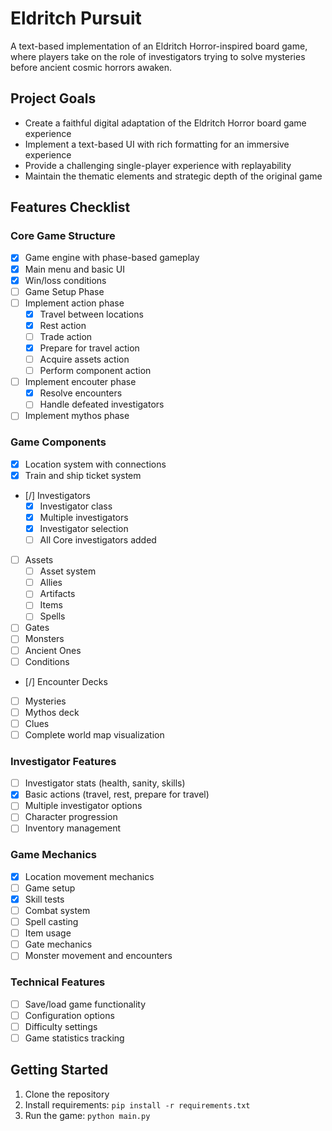 # Eldritch Pursuit

A text-based implementation of an Eldritch Horror-inspired board game, where players take on the role of investigators trying to solve mysteries before ancient cosmic horrors awaken.

## Project Goals

- Create a faithful digital adaptation of the Eldritch Horror board game experience
- Implement a text-based UI with rich formatting for an immersive experience
- Provide a challenging single-player experience with replayability
- Maintain the thematic elements and strategic depth of the original game

## Features Checklist

### Core Game Structure

- [x] Game engine with phase-based gameplay
- [x] Main menu and basic UI
- [x] Win/loss conditions
- [ ] Game Setup Phase
- [ ] Implement action phase
  - [x] Travel between locations
  - [x] Rest action
  - [ ] Trade action
  - [x] Prepare for travel action
  - [ ] Acquire assets action
  - [ ] Perform component action
- [ ] Implement encouter phase
  - [x] Resolve encounters
  - [ ] Handle defeated investigators
- [ ] Implement mythos phase

### Game Components

- [x] Location system with connections
- [x] Train and ship ticket system
- [/] Investigators
  - [x] Investigator class
  - [x] Multiple investigators
  - [x] Investigator selection
  - [ ] All Core investigators added
- [ ] Assets
  - [ ] Asset system
  - [ ] Allies
  - [ ] Artifacts
  - [ ] Items
  - [ ] Spells
- [ ] Gates
- [ ] Monsters
- [ ] Ancient Ones
- [ ] Conditions
- [/] Encounter Decks
- [ ] Mysteries
- [ ] Mythos deck
- [ ] Clues
- [ ] Complete world map visualization

### Investigator Features

- [ ] Investigator stats (health, sanity, skills)
- [x] Basic actions (travel, rest, prepare for travel)
- [ ] Multiple investigator options
- [ ] Character progression
- [ ] Inventory management

### Game Mechanics

- [x] Location movement mechanics
- [ ] Game setup
- [x] Skill tests
- [ ] Combat system
- [ ] Spell casting
- [ ] Item usage
- [ ] Gate mechanics
- [ ] Monster movement and encounters

### Technical Features

- [ ] Save/load game functionality
- [ ] Configuration options
- [ ] Difficulty settings
- [ ] Game statistics tracking

## Getting Started

1. Clone the repository
2. Install requirements: `pip install -r requirements.txt`
3. Run the game: `python main.py`
